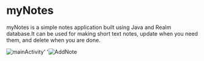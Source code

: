 # myNotes

 myNotes is a simple notes application built using Java and Realm database.It can be used for making short text notes, update when you need them, and delete when you are done.
 
 ![mainActivity](https://user-images.githubusercontent.com/68067460/148652826-5ec38184-31df-4064-81ce-91c7e4094eb3.jpg)'                   '![AddNote](https://user-images.githubusercontent.com/68067460/148652832-c69544d1-f1c7-4679-8901-8371ee87dc20.jpg)
